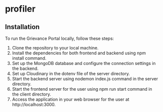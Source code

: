 # profiler
## Installation
To run the Grievance Portal locally, follow these steps:

1. Clone the repository to your local machine.
2. Install the dependencies for both frontend and backend using npm install command.
3. Set up the MongoDB database and configure the connection settings in the backend.
4. Set up Cloudinary in the dotenv file of the server directory.
5. Start the backend server using nodemon index.js command in the server directory.
6. Start the frontend server for the user using npm run start command in the client directory.
7. Access the application in your web browser for the user at http://localhost:3000.
